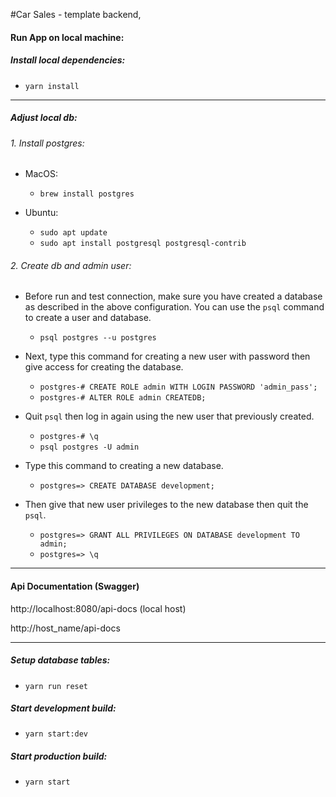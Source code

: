 #Car Sales - template backend,

#### Run App on local machine:

##### Install local dependencies:
- `yarn install`

------------

##### Adjust local db:
###### 1.  Install postgres:
 - MacOS:
   - `brew install postgres`

- Ubuntu:
  - `sudo apt update`
  - `sudo apt install postgresql postgresql-contrib`

###### 2. Create db and admin user:
 - Before run and test connection, make sure you have created a database as described in the above configuration. You can use the `psql` command to create a user and database.
   - `psql postgres --u postgres`

- Next, type this command for creating a new user with password then give access for creating the database.
  - `postgres-# CREATE ROLE admin WITH LOGIN PASSWORD 'admin_pass';`
  - `postgres-# ALTER ROLE admin CREATEDB;`

- Quit `psql` then log in again using the new user that previously created.
  - `postgres-# \q`
  - `psql postgres -U admin`

- Type this command to creating a new database.
  - `postgres=> CREATE DATABASE development;`

- Then give that new user privileges to the new database then quit the `psql`.
  - `postgres=> GRANT ALL PRIVILEGES ON DATABASE development TO admin;`
  - `postgres=> \q`
 
 ------------

#### Api Documentation (Swagger)

http://localhost:8080/api-docs (local host)

http://host_name/api-docs

------------

 ##### Setup database tables:
 - `yarn run reset`
 
 ##### Start development build:
 - `yarn start:dev`

 ##### Start production build:
 - `yarn start`
 
